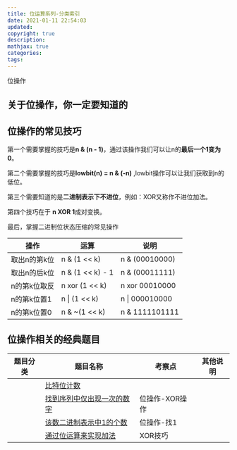 ```yaml
---
title: 位运算系列-分类索引
date: 2021-01-11 22:54:03
updated:
copyright: true
description: 
mathjax: true
categories:
tags: 
---
```


位操作

## 关于位操作，你一定要知道的

## 位操作的常见技巧


第一个需要掌握的技巧是**n & (n - 1)**，通过该操作我们可以让n的**最后一个1变为0**。

第二个需要掌握的技巧是**lowbit(n) = n & (-n)** ,lowbit操作可以让我们获取到n的低位。

第三个需要知道的是**二进制表示下不进位**，例如：XOR又称作不进位加法。

第四个技巧在于 **n XOR 1**成对变换。

最后，掌握二进制位状态压缩的常见操作

| 操作   | 运算 | 说明
|  ----  | ----  | ----
| 取出n的第k位   | n & (1 << k) | n & (00010000)
| 取出n的后k位   | n & (1 << k) - 1 |n & (00011111)
| n的第k位取反   | n xor (1 << k) | n xor 00010000
| n的第k位置1  | n &#124; (1 << k) | n &#124; 000010000
| n的第k位置0  | n & ~(1 << k) | n & 1111101111

## 位操作相关的经典题目

|  题目分类 | 题目名称 |考察点   |其他说明|
|  ----  | ---- |----  |----  |
| | [比特位计数](bit_dp.html)  ||
| | [找到序列中仅出现一次的数字](findNumsAppearOnce.html)  |位操作-XOR操作|
| | [该数二进制表示中1的个数](NumberOf1.html)  |位操作-找1|
| | [通过位运算来实现加法](../bit_add.html)  |XOR技巧|